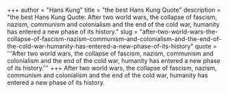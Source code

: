 +++
author = "Hans Kung"
title = "the best Hans Kung Quote"
description = "the best Hans Kung Quote: After two world wars, the collapse of fascism, nazism, communism and colonialism and the end of the cold war, humanity has entered a new phase of its history."
slug = "after-two-world-wars-the-collapse-of-fascism-nazism-communism-and-colonialism-and-the-end-of-the-cold-war-humanity-has-entered-a-new-phase-of-its-history"
quote = '''After two world wars, the collapse of fascism, nazism, communism and colonialism and the end of the cold war, humanity has entered a new phase of its history.'''
+++
After two world wars, the collapse of fascism, nazism, communism and colonialism and the end of the cold war, humanity has entered a new phase of its history.
